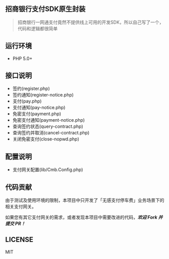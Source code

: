 ## 招商银行支付SDK原生封装

> 招商银行一网通支付竟然不提供线上可用的开发SDK，所以自己写了一个，代码和逻辑都很简单

## 运行环境
- PHP 5.0+

## 接口说明
- 签约(register.php)
- 签约通知(register-notice.php)
- 支付(pay.php)
- 支付通知(pay-notice.php)
- 免密支付(payment.php)
- 免密支付通知(payment-notice.php)
- 查询签约状态(query-contract.php)
- 查询签约并取消(cancel-contract.php)
- 关闭免密支付(close-nopwd.php)

## 配置说明
- 支付网关配置(lib/Cmb.Config.php)

## 代码贡献
由于测试及使用环境的限制，本项目中只开发了「无感支付停车费」业务场景下的相关支付网关。

如果您有其它支付网关的需求，或者发现本项目中需要改进的代码，**_欢迎 Fork 并提交 PR！_**

## LICENSE
MIT
